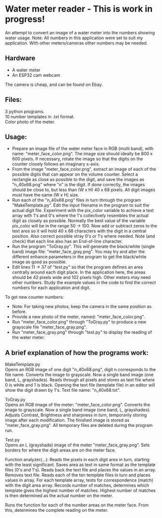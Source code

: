 Water meter reader - This is work in progress!
==============================================

An attempt to convert an image of a water meter into the numbers showing water usage.
Note: All numbers in this application were set to suit my application.
With other meters/cameras other numbers may be needed.

Hardware
--------
* A water meter
* An ESP32 cam webcam

The camera is cheap, and can be found on Ebay.

Files:
------
3 python programs.  
10 number templates in .txt format.  
Color photo of the meter.  

Usage:
------
* Prepare an image file of the water meter face in RGB (multi band), with name: "meter_face_color.png". The image size should ideally be 800 x 600 pixels. If necessary, rotate the image so that the digits on the counter closely follows an imaginary x-axis.
* From the image "meter_face_color.png", extract an image of each of the possible digits that can appear on the volume counter. Select a rectangle as close as possible to the digit, and save the images as "n_40x68.png" where "n" is the digit. If done correctly, the images should be close to, but less than (W x H) 40 x 68 pixels. All digit images must have the same (W x H) size.
* Run each of the "n_40x68.png" files in turn through the program "MakeTemplate.py". Edit the input filename in the program to suit the actual digit file. Experiment with the pix_color variable to achieve a text array with 1's and 0's where the 1's collectively resembles the actual digit as closely as possible. Normally the best value of the variable pix_color will be in the range 50 -> 100. Now add or subtract zeros to the text area so it will hold 40 x 68 characters with the digit in a central position. Also correct possible stray 0's or 1's where needed. Note (and check) that each line also has an End-of-line character.
* Run the program "ToGray.py". This will generate the black/white (single band) image file: "meter_face_gray.png". You may try and alter the different enhance parameters in the program to get the black/white image as good as possible.
* Edit lines 11 -> 37 of "test.py" so that the program defines an area centrally around each digit place. In the application here, the areas should be 42 pixels wide and 102 pixels high. Other meters may need other numbers. Study the example values in the code to find the correct numbers for each application and digit.

To get new counter numbers:
* Note: For taking new photos, keep the camera in the same position as before.
* Provide a new photo of the meter, named: "meter_face_color.png".
* Run "meter_face_color.png" through "ToGray.py" to produce a new grayscale file "meter_face_gray.png".
* Run "meter_face_gray.png" through "test.py" to display the reading of the water meter.

A brief explanation of how the programs work:
---------------------------------------------
MakeTemplate.py  
Opens an RGB image of one digit "n_40x68.png", digit n corresponds to the file name.
Converts the image to grayscale. Now a single band image (one band, L, grayshades).
Reads through all pixels and stores as text file where 0 is white and 1 is black.
Opening the text file (template file) in an editor will show the digit drawn by 1's.
Text file name: "n_40x68.txt".

ToGray.py  
Opens an RGB image of the meter: "meter_face_color.png".
Converts the image to grayscale. Now a single band image (one band, L, grayshades).
Adjusts Contrast, Brightness and sharpness in turn, temporarily storing image after each modification.
The finished image is stored as "meter_face_gray.png".
All temporary files are deleted during the program run.

Test.py  
Opens an L (grayshade) image of the meter "meter_face_gray.png".
Sets borders for where the digit areas are on the meter face.

Function analyzer(...):
Reads the pixels in each digit area in turn, starting with the least significant.
Saves area as text in same format as the template files (0's and 1's).
Reads back the text file and places the values in an array. Removes text file.
Reads each of the ten template files in turn and places values in array.
For each template array, tests for correspondence (match) with the digit area array.
Records number of matches, determines which template gives the highest number of matches.
Highest number of matches is then determined as the actual number on the meter.

Runs the function for each of the number areas on the meter face.
From this, determines the complete reading on the meter.
